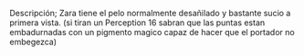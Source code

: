 Descripción; Zara tiene el pelo normalmente desañilado y bastante sucio a primera vista. (si tiran un Perception 16 sabran que las puntas estan embadurnadas con un pigmento magico capaz de hacer que el portador no embegezca)